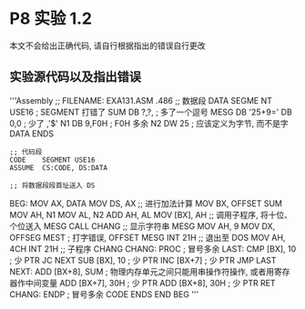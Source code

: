 # P8 实验 1.2

本文不会给出正确代码, 请自行根据指出的错误自行更改

## 实验源代码以及指出错误

'''Assembly
	;; FILENAME:	EXA131.ASM
	.486
	;; 数据段
	DATA	SEGME	NT	USE16 ; SEGMENT 打错了
	SUM	DB	?,?,	      ; 多了一个逗号
	MESG	DB	'25+9='
		DB	0,0	; 少了 ,'$'
	N1	DB	9,F0H	; F0H 多余
	N2	DW	25	; 应该定义为字节, 而不是字
	DATA	ENDS

	;; 代码段
	CODE	SEGMENT	USE16
	ASSUME	CS:CODE, DS:DATA

	;; 将数据段段首址送入 DS
BEG:	MOV	AX,	DATA
	MOV	DS,	AX
	;; 进行加法计算
	MOV	BX,	OFFSET	SUM
	MOV	AH,	N1
	MOV	AL,	N2
	ADD	AH,	AL
	MOV	[BX],	AH
	;; 调用子程序, 将十位、个位送入 MESG
	CALL	CHANG
	;; 显示字符串 MESG
	MOV	AH,	9
	MOV	DX,	OFFSEG	MEST ; 打字错误, OFFSET MESG
	INT	21H
	;; 退出至 DOS
	MOV	AH,	4CH
	INT	21H
	;; 子程序 CHANG
CHANG:	PROC			; 冒号多余
LAST:	CMP	[BX],	10	; 少 PTR
	JC	NEXT
	SUB	[BX],	10	; 少 PTR
	INC	[BX+7]		; 少 PTR
	JMP	LAST
NEXT:	ADD	[BX+8],	SUM	; 物理内存单元之间只能用串操作符操作, 或者用寄存器作中间变量
	ADD	[BX+7],	30H		; 少 PTR
	ADD	[BX+8],	30H		; 少 PTR
	RET
CHANG:	ENDP			; 冒号多余
	CODE	ENDS
	END	BEG
'''


